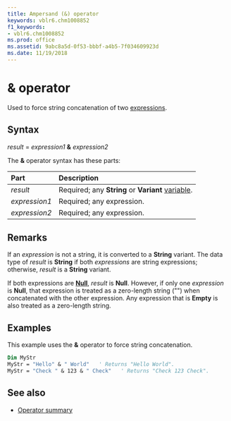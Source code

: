 ```yaml
---
title: Ampersand (&) operator
keywords: vblr6.chm1008852
f1_keywords:
- vblr6.chm1008852
ms.prod: office
ms.assetid: 9abc8a5d-0f53-bbbf-a4b5-7f034609923d
ms.date: 11/19/2018
---
```


# & operator

Used to force string concatenation of two [expressions](../../Glossary/vbe-glossary.md#expression).

## Syntax

_result_ = _expression1_ **&** _expression2_

The **&** operator syntax has these parts:

|Part|Description|
|:-----|:-----|
| _result_|Required; any **String** or **Variant** [variable](../../Glossary/vbe-glossary.md).|
| _expression1_|Required; any expression.|
| _expression2_|Required; any expression.|


## Remarks

If an _expression_ is not a string, it is converted to a **String** variant. The data type of _result_ is **String** if both _expressions_ are string expressions; otherwise, _result_ is a **String** variant. 

If both expressions are **[Null](../../Glossary/vbe-glossary.md#null)**, _result_ is **Null**. However, if only one _expression_ is **Null**, that expression is treated as a zero-length string ("") when concatenated with the other expression. Any expression that is **Empty** is also treated as a zero-length string.

## Examples

This example uses the **&** operator to force string concatenation.

```vb
Dim MyStr
MyStr = "Hello" & " World"   ' Returns "Hello World".
MyStr = "Check " & 123 & " Check"   ' Returns "Check 123 Check".
```


## See also

- [Operator summary](operator-summary.md)